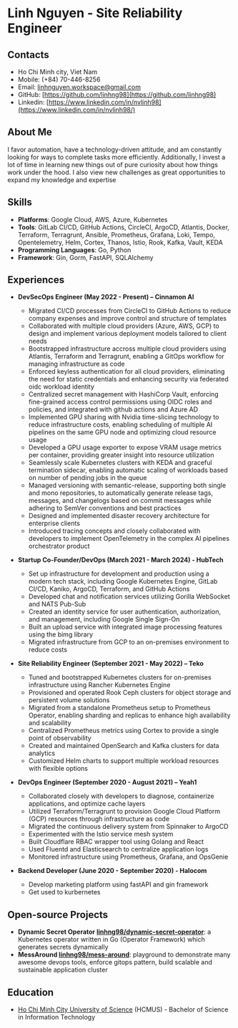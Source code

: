 # Linh Nguyen - Site Reliability Engineer

## Contacts

- Ho Chi Minh city, Viet Nam
- Mobile: (+84) 70-446-8256
- Email: linhnguyen.workspace@gmail.com
- GitHub: [https://github.com/linhng98](https://github.com/linhng98)
- Linkedin: [https://www.linkedin.com/in/nvlinh98](https://www.linkedin.com/in/nvlinh98/)

## About Me
I favor automation, have a technology-driven attitude, and am constantly looking for ways to complete tasks more efficiently. Additionally, I invest a lot of time in learning new things out of pure curiosity about how things work under the hood. I also view new challenges as great opportunities to expand my knowledge and expertise

## Skills
- **Platforms**: Google Cloud, AWS, Azure, Kubernetes
- **Tools**: GitLab CI/CD, GitHub Actions, CircleCI, ArgoCD, Atlantis, Docker, Terraform, Terragrunt, Ansible, Prometheus, Grafana, Loki, Tempo, Opentelemetry, Helm, Cortex, Thanos, Istio, Rook, Kafka, Vault, KEDA
- **Programming Languages**: Go, Python
- **Framework**: Gin, Gorm, FastAPI, SQLAlchemy

## Experiences
- **DevSecOps Engineer (May 2022 - Present) – Cinnamon AI**
  - Migrated CI/CD processes from CircleCI to GitHub Actions to reduce company expenses and improve control and structure of templates
  - Collaborated with multiple cloud providers (Azure, AWS, GCP) to design and implement various deployment models tailored to client needs
  - Bootstrapped infrastructure accross multiple cloud providers using Atlantis, Terraform and Terragrunt, enabling a GitOps workflow for managing infrastructure as code
  - Enforced keyless authentication for all cloud providers, eliminating the need for static credentials and enhancing security via federated oidc workload identity
  - Centralized secret management with HashiCorp Vault, enforcing fine-grained access control permissions using OIDC roles and policies, and integrated with github actions and Azure AD
  - Implemented GPU sharing with Nvidia time-slicing technology to reduce infrastructure costs, enabling scheduling of multiple AI pipelines on the same GPU node and optimizing cloud resource usage
  - Developed a GPU usage exporter to expose VRAM usage metrics per container, providing greater insight into resource utilization
  - Seamlessly scale Kubernetes clusters with KEDA and graceful termination sidecar, enabling automatic scaling of workloads based on number of pending jobs in the queue
  - Managed versioning with semantic-release, supporting both single and mono repositories, to automatically generate release tags, messages, and changelogs based on commit messages while adhering to SemVer conventions and best practices
  - Designed and implemented disaster recovery architecture for enterprise clients
  - Introduced tracing concepts and closely collaborated with developers to implement OpenTelemetry in the complex AI pipelines orchestrator product

- **Startup Co-Founder/DevOps (March 2021 - March 2024) - HubTech**
  - Set up infrastructure for development and production using a modern tech stack, including Google Kubernetes Engine, GitLab CI/CD, Kaniko, ArgoCD, Terraform, and GitHub Actions
  - Developed chat and notification services utilizing Gorilla WebSocket and NATS Pub-Sub
  - Created an identity service for user authentication, authorization, and management, including Google Single Sign-On
  - Built an upload service with integrated image processing features using the bimg library
  - Migrated infrastructure from GCP to an on-premises environment to reduce costs

- **Site Reliability Engineer (September 2021 - May 2022) – Teko**
  - Tuned and bootstrapped Kubernetes clusters for on-premises infrastructure using Rancher Kubernetes Engine
  - Provisioned and operated Rook Ceph clusters for object storage and persistent volume solutions
  - Migrated from a standalone Prometheus setup to Prometheus Operator, enabling sharding and replicas to enhance high availability and scalability
  - Centralized Prometheus metrics using Cortex to provide a single point of observability
  - Created and maintained OpenSearch and Kafka clusters for data analytics
  - Customized Helm charts to support multiple workload resources with flexible options

- **DevOps Engineer (September 2020 - August 2021) – Yeah1**
  - Collaborated closely with developers to diagnose, containerize applications, and optimize cache layers
  - Utilized Terraform/Terragrunt to provision Google Cloud Platform (GCP) resources through infrastructure as code
  - Migrated the continuous delivery system from Spinnaker to ArgoCD
  - Experimented with the Istio service mesh system
  - Built Cloudflare RBAC wrapper tool using Golang and React
  - Used Fluentd and Elasticsearch to centralize application logs
  - Monitored infrastructure using Prometheus, Grafana, and OpsGenie

- **Backend Developer (June 2020 - September 2020) - Halocom**
  - Develop marketing platform using fastAPI and gin framework
  - Get used to kurbernetes

## Open-source Projects
- **Dynamic Secret Operator [linhng98/dynamic-secret-operator](https://github.com/linhng98/dynamic-secret-operator)**: a Kubernetes operator written in Go (Operator Framework) which generates secrets dynamically
- **MessAround [linhng98/mess-around](https://github.com/linhng98/mess-around)**: playground to demonstrate many awesome devops tools, enforce gitops pattern, build scalable and sustainable application cluster

## Education
- [Ho Chi Minh City University of Science](https://en.hcmus.edu.vn) (HCMUS) - Bachelor of Science in Information Technology
